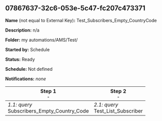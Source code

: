 ## 07867637-32c6-053e-5c47-fc207c473371

**Name** (not equal to External Key)**:** Test_Subscribers_Empty_CountryCode

**Description:** n/a

**Folder:** my automations/AMS/Test/

**Started by:** Schedule

**Status:** Ready

**Schedule:** Not defined

**Notifications:** _none_


| Step 1<br>_<small>-</small>_ | Step 2<br>_<small>-</small>_ |
| --- | --- |
| _1.1: query_<br>Subscribers_Empty_Country_Code | _2.1: query_<br>Test_List_Subscriber |

